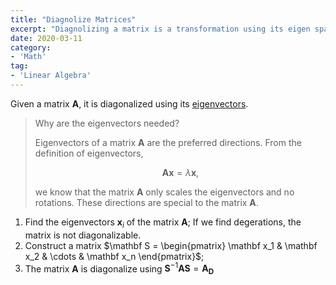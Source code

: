 ```yaml
---
title: "Diagnolize Matrices"
excerpt: "Diagnolizing a matrix is a transformation using its eigen space."
date: 2020-03-11
category:
- 'Math'
tag:
- 'Linear Algebra'
---
```



Given a matrix $\mathbf A$, it is diagonalized using its [eigenvectors](../eigendecomposition).

> Why are the eigenvectors needed?
>
> Eigenvectors of a matrix $\mathbf A$ are the preferred directions. From the definition of eigenvectors,
>
> $$
> \mathbf A \mathbf x = \lambda \mathbf x,
> $$
>
> we know that the matrix $\mathbf A$ only scales the eigenvectors and no rotations. These directions are special to the matrix $\mathbf A$.



1. Find the eigenvectors $\mathbf x_i$ of the matrix $\mathbf A$; If we find degerations, the matrix is not diagonalizable.
2. Construct a matrix $\mathbf S = \begin{pmatrix} \mathbf x_1 & \mathbf x_2 & \cdots & \mathbf x_n \end{pmatrix}$;
3. The matrix $\mathbf A$ is diagonalize using $\mathbf S^{-1} \mathbf A \mathbf S = \mathbf {A_D}$